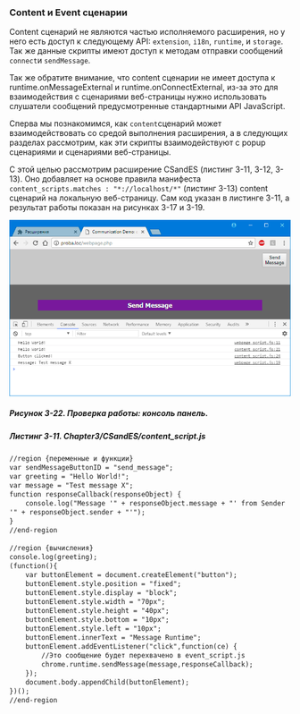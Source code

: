### Content и Event сценарии

Content сценарий не являются частью исполняемого расширения, но у него есть доступ к следующему API: `extension`, `i18n`, `runtime`, и `storage`. Так же данные скрипты имеют доступ к методам отправки сообщений `connect`и `sendMessage`.

Так же обратите внимание, что сontent сценарии не имеет доступа к runtime.onMessageExternal и runtime.onConnectExternal, из-за это для взаимодействия с сценариями веб-страницы нужно использовать слушатели сообщений предусмотренные стандартными API JavaScript.

Сперва мы познакомимся, как `content`сценарий может взаимодействовать со средой выполнения расширения, а в следующих разделах рассмотрим, как эти скрипты взаимодействуют с popup сценариями и сценариями веб-страницы.

С этой целью рассмотрим расширение CSandES  \(листинг 3-11, 3-12, 3-13\). Оно добавляет на основе правила манифеста `content_scripts.matches : "*://localhost/*"` \(листинг 3-13\) content сценарий на локальную веб-страницу. Сам код указан в листинге 3-11, а результат работы показан на рисунках 3-17 и 3-19.

![Рисунок 3-22. Проверка работы: консоль панель](/assets/figure-3-22.png)

##### Рисунок 3-22. _Проверка работы: консоль панель._

##### Листинг 3-11. _Chapter3/CSandES/content\_script.js_

```
//region {переменные и функции}
var sendMessageButtonID = "send_message";
var greeting = "Hello World!";
var message = "Test message X";
function responseCallback(responseObject) {
    console.log("Message '" + responseObject.message + "' from Sender '" + responseObject.sender + "'");
}
//end-region

//region {вычисления}
console.log(greeting);
(function(){
    var buttonElement = document.createElement("button");
    buttonElement.style.position = "fixed";
    buttonElement.style.display = "block";
    buttonElement.style.width = "70px";
    buttonElement.style.height = "40px";
    buttonElement.style.bottom = "10px";
    buttonElement.style.left = "10px";
    buttonElement.innerText = "Message Runtime";
    buttonElement.addEventListener("click",function(ce) {
        //Это сообщение будет перехвачено в event_script.js
        chrome.runtime.sendMessage(message,responseCallback);
    });
    document.body.appendChild(buttonElement);
})();
//end-region
```



